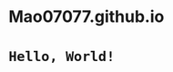 # Mao07077.github.io
<!DOCTYPE html>

<html>

<head>

  <meta http-equiv="CONTENT-TYPE" content="text/html; charset=UTF-8">

  <link rel="stylesheet" href="styles/style.css"/>

  <title>Hello, World!</title>

</head>

<body>

  <h1>

    Hello, World!

  </h1>



</body>

</html>
